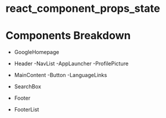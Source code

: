 # react_component_props_state

# Components Breakdown

* GoogleHomepage

* Header
-NavList
-AppLauncher
-ProfilePicture
* MainContent
-Button
-LanguageLinks
* SearchBox
* Footer
- FooterList
